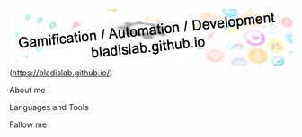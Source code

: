 ![Header](https://github.com/BladislaB/bladislab/blob/master/assets/bg.jpg)(https://bladislab.github.io/)

About me

Languages and Tools

Fallow me

